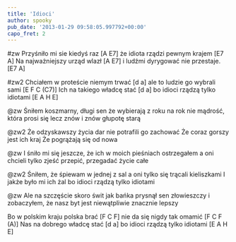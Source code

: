 ```yaml
---
title: 'Idioci'
author: spooky
pub_date: '2013-01-29 09:58:05.997792+00:00'
capo_fret: 2
---
```


#zw
Przyśniło mi sie kiedyś raz [A E7]
że idiota rządzi pewnym krajem [E7 A]
Na najważniejszy urząd wlazł [A E7]
i ludźmi dyrygować nie przestaje. [E7 A]

#zw2
Chciałem w proteście niemym trwać [d a]
ale to ludzie go wybrali sami [E F C (C7)]
Ich na takiego władcę stać [d a]
bo idioci rządzą tylko idiotami [E A H E]

@zw
Śniłem koszmarny, długi sen
że wybierają z roku na rok
nie mądrość, która prosi się
lecz znów i znów głupotę starą

@zw2
Że odzyskawszy życia dar
nie potrafili go zachować
Że coraz gorszy jest ich kraj
Że pogrążają się od nowa

@zw
I śniło mi się jeszcze, że 
ich w moich pieśniach ostrzegałem
a oni chcieli tylko zjeść
przepić, przegadać życie całe

@zw2
Śniłem, że śpiewam w jednej z sal
a oni tylko się trącali kieliszkami
I jakże było mi ich żal
bo idioci rządzą tylko idiotami

@zw
Ale na szczęście skoro świt
jak bańka prysnął sen złowieszczy
i zobaczyłem, że nasz byt
jest niewątpliwie znacznie lepszy

Bo w polskim kraju polska brać [F C F]
nie da się nigdy tak omamić [F C F (A)]
Nas na dobrego władcę stać [d a]
bo idioci rządzą tylko idiotami [E A H E]